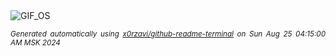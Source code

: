 <div align="justify">
<picture>
    <source media="(prefers-color-scheme: dark)" srcset="https://i.ibb.co/QPzbvtN/output-gif.gif">
    <source media="(prefers-color-scheme: light)" srcset="https://i.ibb.co/QPzbvtN/output-gif.gif">
    <img alt="GIF_OS" src="https://i.ibb.co/QPzbvtN/output-gif.gif">
</picture>

<sub><i>Generated automatically using [x0rzavi/github-readme-terminal](https://github.com/x0rzavi/github-readme-terminal) on Sun Aug 25 04:15:00 AM MSK 2024</i></sub>

</div>

<!-- Image deletion URL: https://ibb.co/T4pvMd8/3fa2dc3e6abb9a407f157fb7954f31af -->